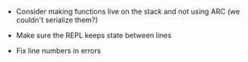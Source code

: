 - Consider making functions live on the stack and not using ARC (we couldn't serialize them?)


- Make sure the REPL keeps state between lines
- Fix line numbers in errors
